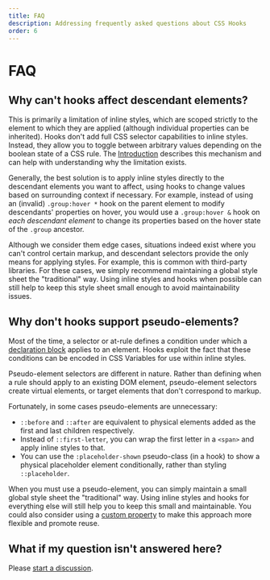 ```yaml
---
title: FAQ
description: Addressing frequently asked questions about CSS Hooks
order: 6
---
```


# FAQ

## Why can't hooks affect descendant elements?

This is primarily a limitation of inline styles, which are scoped strictly to
the element to which they are applied (although individual properties can be
inherited). Hooks don't add full CSS selector capabilities to inline styles.
Instead, they allow you to toggle between arbitrary values depending on the
boolean state of a CSS rule. The [Introduction](../introduction/index.md)
describes this mechanism and can help with understanding why the limitation
exists.

Generally, the best solution is to apply inline styles directly to the
descendant elements you want to affect, using hooks to change values based on
surrounding context if necessary. For example, instead of using an (invalid)
`.group:hover *` hook on the parent element to modify descendants' properties on
hover, you would use a `.group:hover &` hook on _each descendant element_ to
change its properties based on the hover state of the `.group` ancestor.

Although we consider them edge cases, situations indeed exist where you can't
control certain markup, and descendant selectors provide the only means for
applying styles. For example, this is common with third-party libraries. For
these cases, we simply recommend maintaining a global style sheet the
"traditional" way. Using inline styles and hooks when possible can still help to
keep this style sheet small enough to avoid maintainability issues.

## Why don't hooks support pseudo-elements?

Most of the time, a selector or at-rule defines a condition under which a
[declaration block](https://developer.mozilla.org/en-US/docs/Web/CSS/Syntax#css_declaration_blocks)
applies to an element. Hooks exploit the fact that these conditions can be
encoded in CSS Variables for use within inline styles.

Pseudo-element selectors are different in nature. Rather than defining when a
rule should apply to an existing DOM element, pseudo-element selectors create
virtual elements, or target elements that don't correspond to markup.

Fortunately, in some cases pseudo-elements are unnecessary:

- `::before` and `::after` are equivalent to physical elements added as the
  first and last children respectively.
- Instead of `::first-letter`, you can wrap the first letter in a `<span>` and
  apply inline styles to that.
- You can use the `:placeholder-shown` pseudo-class (in a hook) to show a
  physical placeholder element conditionally, rather than styling
  `::placeholder`.

When you must use a pseudo-element, you can simply maintain a small global style
sheet the "traditional" way. Using inline styles and hooks for everything else
will still help you to keep this small and maintainable. You could also consider
using a
[custom property](https://github.com/css-hooks/css-hooks/discussions/70#discussioncomment-8551472)
to make this approach more flexible and promote reuse.

## What if my question isn't answered here?

Please
[start a discussion](https://github.com/css-hooks/css-hooks/discussions/new?category=q-a).
